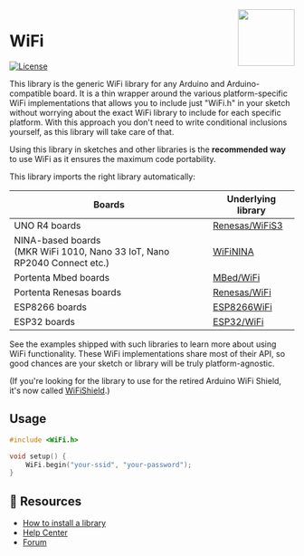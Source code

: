 <img src="https://content.arduino.cc/website/Arduino_logo_teal.svg" height="100" align="right" />

# WiFi

[![License](https://img.shields.io/github/license/arduino-libraries/WiFi)](https://support.arduino.cc/hc/en-us/articles/360018434279-I-have-used-Arduino-for-my-project-do-I-need-to-release-my-source-code-)

This library is the generic WiFi library for any Arduino and Arduino-compatible board. It is a thin wrapper around the various platform-specific WiFi implementations that allows you to include just "WiFi.h" in your sketch without worrying about the exact WiFi library to include for each specific platform. With this approach you don't need to write conditional inclusions yourself, as this library will take care of that.

Using this library in sketches and other libraries is the **recommended way** to use WiFi as it ensures the maximum code portability.

This library imports the right library automatically:

| Boards | Underlying library |
|--|--|
| UNO R4 boards | [Renesas/WiFiS3](https://github.com/arduino/ArduinoCore-renesas/tree/main/libraries/WiFiS3) |
| NINA-based boards<br />(MKR WiFi 1010, Nano 33 IoT, Nano RP2040 Connect etc.) | [WiFiNINA](https://github.com/arduino-libraries/WiFiNINA) |
| Portenta Mbed boards | [MBed/WiFi](https://github.com/arduino/ArduinoCore-mbed/tree/master/libraries/WiFi) |
| Portenta Renesas boards | [Renesas/WiFi](https://github.com/arduino/ArduinoCore-renesas/tree/main/libraries/WiFi) |
| ESP8266 boards | [ESP8266WiFi](https://github.com/esp8266/Arduino/tree/master/libraries/ESP8266WiFi) |
| ESP32 boards | [ESP32/WiFi](https://github.com/espressif/arduino-esp32/tree/master/libraries/WiFi) |

See the examples shipped with such libraries to learn more about using WiFi functionality. These WiFi implementations share most of their API, so good chances are your sketch or library will be truly platform-agnostic.

(If you're looking for the library to use for the retired Arduino WiFi Shield, it's now called [WiFiShield](https://github.com/arduino-libraries/WiFiShield).)

## Usage

```c++
#include <WiFi.h>

void setup() {
    WiFi.begin("your-ssid", "your-password");
}
```

## 🔎 Resources

* [How to install a library](https://www.arduino.cc/en/guide/libraries)
* [Help Center](https://support.arduino.cc/)
* [Forum](https://forum.arduino.cc)